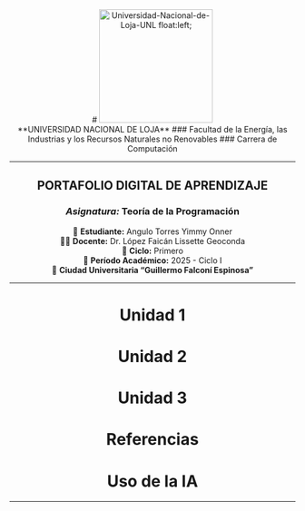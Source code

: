<div align="center">
  <div style="text-aling: right;">
# <img width="200" height="200" alt="Universidad-Nacional-de-Loja-UNL float:left;" src="https://github.com/user-attachments/assets/5bf46d3b-9cb3-432e-9d24-d464f54d1711" />
   </div>
 **UNIVERSIDAD NACIONAL DE LOJA**  
### Facultad de la Energía, las Industrias y los Recursos Naturales no Renovables  
### Carrera de Computación  

---

## **PORTAFOLIO DIGITAL DE APRENDIZAJE**  
### *Asignatura:* Teoría de la Programación  

📘 **Estudiante:** Angulo Torres Yimmy Onner  
👩‍🏫 **Docente:** Dr. López Faicán Lissette Geoconda  
🏫 **Ciclo:** Primero  
📅 **Período Académico:** 2025 - Ciclo I  
📍 **Ciudad Universitaria “Guillermo Falconí Espinosa”**  

---
# Unidad 1
# Unidad 2
# Unidad 3
# Referencias
# Uso de la IA
</div>

---

